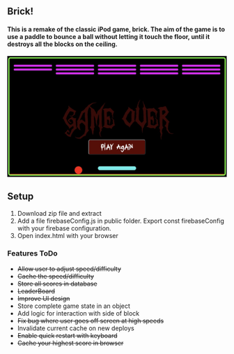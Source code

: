 ## Brick!
#### This is a remake of the classic iPod game, brick. The aim of the game is to use a paddle to bounce a ball without letting it touch the floor, until it destroys all the blocks on the ceiling. 
![Alt text](image-1.png)

## Setup
1. Download zip file and extract
2. Add a file firebaseConfig.js in public folder. Export const firebaseConfig with your firebase configuration. 
2. Open index.html with your browser

### Features ToDo

- ~~Allow user to adjust speed/difficulty~~
- ~~Cache the speed/difficulty~~
- ~~Store all scores in database~~
- ~~LeaderBoard~~
- ~~Improve UI design~~
- Store complete game state in an object
- Add logic for interaction with side of block
- ~~Fix bug where user goes off screen at high speeds~~
- Invalidate current cache on new deploys
- ~~Enable quick restart with keyboard~~
- ~~Cache your highest score in browser~~

